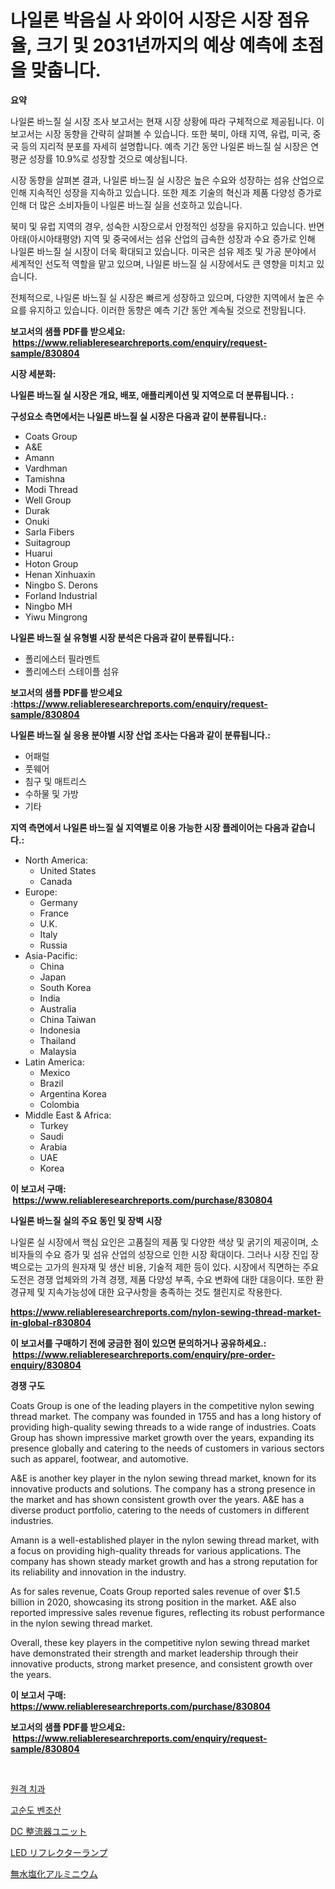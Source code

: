 <p><h1>나일론 박음실 사 와이어 시장은 시장 점유율, 크기 및 2031년까지의 예상 예측에 초점을 맞춥니다.</h1></p><p><strong>요약</strong></p>
<p><p>나일론 바느질 실 시장 조사 보고서는 현재 시장 상황에 따라 구체적으로 제공됩니다. 이 보고서는 시장 동향을 간략히 살펴볼 수 있습니다. 또한 북미, 아태 지역, 유럽, 미국, 중국 등의 지리적 분포를 자세히 설명합니다. 예측 기간 동안 나일론 바느질 실 시장은 연평균 성장률 10.9%로 성장할 것으로 예상됩니다. </p><p>시장 동향을 살펴본 결과, 나일론 바느질 실 시장은 높은 수요와 성장하는 섬유 산업으로 인해 지속적인 성장을 지속하고 있습니다. 또한 제조 기술의 혁신과 제품 다양성 증가로 인해 더 많은 소비자들이 나일론 바느질 실을 선호하고 있습니다.</p><p>북미 및 유럽 지역의 경우, 성숙한 시장으로서 안정적인 성장을 유지하고 있습니다. 반면 아태(아시아태평양) 지역 및 중국에서는 섬유 산업의 급속한 성장과 수요 증가로 인해 나일론 바느질 실 시장이 더욱 확대되고 있습니다. 미국은 섬유 제조 및 가공 분야에서 세계적인 선도적 역할을 맡고 있으며, 나일론 바느질 실 시장에서도 큰 영향을 미치고 있습니다.</p><p>전체적으로, 나일론 바느질 실 시장은 빠르게 성장하고 있으며, 다양한 지역에서 높은 수요를 유지하고 있습니다. 이러한 동향은 예측 기간 동안 계속될 것으로 전망됩니다.</p></p>
<p><strong>보고서의 샘플 PDF를 받으세요: &nbsp;<a href="https://www.reliableresearchreports.com/enquiry/request-sample/830804">https://www.reliableresearchreports.com/enquiry/request-sample/830804</a></strong></p>
<p><strong>시장 세분화:</strong></p>
<p><strong> 나일론 바느질 실 시장은 개요, 배포, 애플리케이션 및 지역으로 더 분류됩니다. :</strong></p>
<p><strong>구성요소 측면에서는 나일론 바느질 실 시장은 다음과 같이 분류됩니다.:</strong></p>
<p><ul><li>Coats Group</li><li>A&E</li><li>Amann</li><li>Vardhman</li><li>Tamishna</li><li>Modi Thread</li><li>Well Group</li><li>Durak</li><li>Onuki</li><li>Sarla Fibers</li><li>Suitagroup</li><li>Huarui</li><li>Hoton Group</li><li>Henan Xinhuaxin</li><li>Ningbo S. Derons</li><li>Forland Industrial</li><li>Ningbo MH</li><li>Yiwu Mingrong</li></ul></p>
<p><strong> 나일론 바느질 실 유형별 시장 분석은 다음과 같이 분류됩니다.:</strong></p>
<p><ul><li>폴리에스터 필라멘트</li><li>폴리에스터 스테이플 섬유</li></ul></p>
<p><strong>보고서의 샘플 PDF를 받으세요 :<a href="https://www.reliableresearchreports.com/enquiry/request-sample/830804">https://www.reliableresearchreports.com/enquiry/request-sample/830804</a></strong></p>
<p><strong> 나일론 바느질 실 응용 분야별 시장 산업 조사는 다음과 같이 분류됩니다.:</strong></p>
<p><ul><li>어패럴</li><li>풋웨어</li><li>침구 및 매트리스</li><li>수하물 및 가방</li><li>기타</li></ul></p>
<p><strong>지역 측면에서 나일론 바느질 실 지역별로 이용 가능한 시장 플레이어는 다음과 같습니다.:</strong></p>
<p><ul>
    <li>
        North America:
        <ul>
            <li>United States</li>
            <li>Canada</li>
        </ul>
    </li>
    <li>
        Europe:
        <ul>
            <li>Germany</li>
            <li>France</li>
            <li>U.K.</li>
            <li>Italy</li>
            <li>Russia</li>
        </ul>
    </li>
    <li>
        Asia-Pacific:
        <ul>
            <li>China</li>
            <li>Japan</li>
            <li>South Korea</li>
            <li>India</li>
            <li>Australia</li>
            <li>China Taiwan</li>
            <li>Indonesia</li>
            <li>Thailand</li>
            <li>Malaysia</li>
        </ul>
    </li>
    <li>
        Latin America:
        <ul>
            <li>Mexico</li>
            <li>Brazil</li>
            <li>Argentina Korea</li>
            <li>Colombia</li>
        </ul>
    </li>
    <li>
        Middle East & Africa:
        <ul>
            <li>Turkey</li>
            <li>Saudi</li>
            <li>Arabia</li>
            <li>UAE</li>
            <li>Korea</li>
        </ul>
    </li>
    </ul></p>
<p><strong>이 보고서 구매: &nbsp;<a href="https://www.reliableresearchreports.com/purchase/830804">https://www.reliableresearchreports.com/purchase/830804</a></strong></p>
<p><strong>나일론 바느질 실의 주요 동인 및 장벽 시장</strong></p>
<p><p>나일론 실 시장에서 핵심 요인은 고품질의 제품 및 다양한 색상 및 굵기의 제공이며, 소비자들의 수요 증가 및 섬유 산업의 성장으로 인한 시장 확대이다. 그러나 시장 진입 장벽으로는 고가의 원자재 및 생산 비용, 기술적 제한 등이 있다. 시장에서 직면하는 주요 도전은 경쟁 업체와의 가격 경쟁, 제품 다양성 부족, 수요 변화에 대한 대응이다. 또한 환경규제 및 지속가능성에 대한 요구사항을 충족하는 것도 챌린지로 작용한다.</p></p>
<p><strong><a href="https://www.reliableresearchreports.com/nylon-sewing-thread-market-in-global-r830804">https://www.reliableresearchreports.com/nylon-sewing-thread-market-in-global-r830804</a></strong></p>
<p><strong>이 보고서를 구매하기 전에 궁금한 점이 있으면 문의하거나 공유하세요.: &nbsp;<a href="https://www.reliableresearchreports.com/enquiry/pre-order-enquiry/830804">https://www.reliableresearchreports.com/enquiry/pre-order-enquiry/830804</a></strong></p>
<p><strong>경쟁 구도</strong></p>
<p><p>Coats Group is one of the leading players in the competitive nylon sewing thread market. The company was founded in 1755 and has a long history of providing high-quality sewing threads to a wide range of industries. Coats Group has shown impressive market growth over the years, expanding its presence globally and catering to the needs of customers in various sectors such as apparel, footwear, and automotive.</p><p>A&E is another key player in the nylon sewing thread market, known for its innovative products and solutions. The company has a strong presence in the market and has shown consistent growth over the years. A&E has a diverse product portfolio, catering to the needs of customers in different industries.</p><p>Amann is a well-established player in the nylon sewing thread market, with a focus on providing high-quality threads for various applications. The company has shown steady market growth and has a strong reputation for its reliability and innovation in the industry.</p><p>As for sales revenue, Coats Group reported sales revenue of over $1.5 billion in 2020, showcasing its strong position in the market. A&E also reported impressive sales revenue figures, reflecting its robust performance in the nylon sewing thread market.</p><p>Overall, these key players in the competitive nylon sewing thread market have demonstrated their strength and market leadership through their innovative products, strong market presence, and consistent growth over the years.</p></p>
<p><strong>이 보고서 구매: &nbsp; <a href="https://www.reliableresearchreports.com/purchase/830804">https://www.reliableresearchreports.com/purchase/830804</a></strong></p>
<p><strong>보고서의 샘플 PDF를 받으세요: &nbsp;<a href="https://www.reliableresearchreports.com/enquiry/request-sample/830804">https://www.reliableresearchreports.com/enquiry/request-sample/830804</a></strong><strong></strong></p>
<p>&nbsp;</p>
<p><p><a href="https://medium.com/@leatharoan20231/%ED%85%94%EB%A0%88%EC%B9%98%EA%B3%BC%ED%95%99-%EC%8B%9C%EC%9E%A5%EC%9D%84-%EB%B6%84%EC%84%9D%ED%95%98%EB%8A%94-%EA%B8%80%EB%A1%9C%EB%B2%8C-%EC%82%B0%EC%97%85-%EC%A0%84%EB%A7%9D%EA%B3%BC-%EC%98%88%EC%B8%A1-2024%EB%85%84%EB%B6%80%ED%84%B0-2031%EB%85%84%EA%B9%8C%EC%A7%80-a8fcb330d0d2">원격 치과</a></p><p><a href="https://medium.com/@thib_harou/%EA%B3%A0%ED%92%88%EC%A7%88-%EB%B2%A4%EC%A1%B0%EC%82%B0-%EC%8B%9C%EC%9E%A5-%EA%B7%9C%EB%AA%A8-%EC%8B%9C%EC%9E%A5-%EC%A0%84%EB%A7%9D-%EB%B0%8F-%EC%8B%9C%EC%9E%A5-%EC%98%88%EC%B8%A1-2024%EB%85%84%EB%B6%80%ED%84%B0-2031%EB%85%84%EA%B9%8C%EC%A7%80-5edf7ad6f721">고순도 벤조산</a></p><p><a href="https://github.com/lababdou/Market-Research-Report-List-3/blob/main/354721226228.md">DC 整流器ユニット</a></p><p><a href="https://github.com/MosesSpinka1914/Market-Research-Report-List-1/blob/main/953074026227.md">LED リフレクターランプ</a></p><p><a href="https://medium.com/@desekay3566/%E6%B0%B4%E7%84%A1%E3%82%A2%E3%83%AB%E3%83%9F%E3%83%8B%E3%82%A6%E3%83%A0%E5%A1%A9%E5%8C%96%E7%89%A9%E5%B8%82%E5%A0%B4%E3%82%B7%E3%82%A7%E3%82%A2%E3%81%AE%E9%80%B2%E5%8C%96%E3%81%A8%E5%B8%82%E5%A0%B4%E6%88%90%E9%95%B7%E3%83%88%E3%83%AC%E3%83%B3%E3%83%89-2024%E5%B9%B4-2031%E5%B9%B4-694ac645d189">無水塩化アルミニウム</a></p></p>